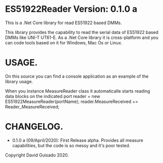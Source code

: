 # ES51922Reader Version: 0.1.0 a


This is a .Net Core library for read ES51922 based DMMs.

This library provides the capability to read the serial data of ES51922 based DMMs like UNI-T UT61-E. As a .Net Core library it is cross-platform and you can code tools based on it for Windows, Mac Os or Linux.

# USAGE.

On this source you can find a console application as an example of the library usage.

When you instance MeasureReader class it automaticalle starts reading data blocks on the indicated port
  reader = new ES51922MeasureReader(portName);
  reader.MeasureReceived += Reader_MeasureReceived;

# CHANGELOG.

* 0.1.0 a (09/April/2020): First Release alpha. Provides all measure capabilities, but the code is so messy and it's poor tested.

Copyright David Guisado 2020.
